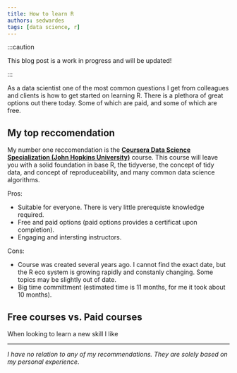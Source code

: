 ```yaml
---
title: How to learn R
authors: sedwardes
tags: [data science, r]
---
```


:::caution

This blog post is a work in progress and will be updated!

:::

As a data scientist one of the most common questions I get from colleagues and clients is how to get started on learning R. There is a plethora of great options out there today. Some of which are paid, and some of which are free.

<!--truncate-->

## My top reccomendation

My number one reccomendation is the **[Coursera Data Science Specialization (John Hopkins University)](https://www.coursera.org/specializations/jhu-data-science)** course. This course will leave you with a solid foundation in base R, the tidyverse, the concept of tidy data, and concept of reproduceability, and many common data science algorithms.

Pros:

- Suitable for everyone. There is very little prerequiste knowledge required.
- Free and paid options (paid options provides a certificat upon completion).
- Engaging and intersting instructors.

Cons:

- Course was created several years ago. I cannot find the exact date, but the R eco system is growing rapidly and constanly changing. Some topics may be slightly out of date.
- Big time committment (estimated time is 11 months, for me it took about 10 months).

## Free courses vs. Paid courses

When looking to learn a new skill I like

<hr></hr>

*I have no relation to any of my recommendations. They are solely based on my personal experience*.
